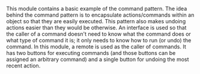 This module contains a basic example of the command pattern.  The idea behind the command pattern is to encapsulate actions/commands within an object so that they are easily executed.  This pattern also makes undoing actions easier than they would be otherwise.  An interface is used so that the caller of a command doesn't need to know what the command does or what type of command it is; it only needs to know how to run (or undo) the command.  In this module, a remote is used as the caller of commands.  It has two buttons for executing commands (and those buttons can be assigned an arbitrary command) and a single button for undoing the most recent action.